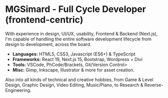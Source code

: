 # MGSimard - Full Cycle Developer (frontend-centric)
With experience in design, UI/UX, usability, Frontend & Backend (Next.js), I'm capable of handling the entire software development lifecycle from design to development, across the board.

- **Languages:** HTML5, CSS3, Javascript (ES6+) & TypeScript
- **Frameworks:** React 19, Next.js 15, Bootstrap, Wordpress + Divi
- **Tools:** VSCode, PhCode/Brackets, Git/Version Control>
- **Misc:** Gimp, Inkscape, Illustrator & more for asset creation.

Also into all kinds of technical and creative hobbies, from Game & Level Design, Graphic Design, Video Editing, Music/Piano, to Research & Reverse-Engineering.
